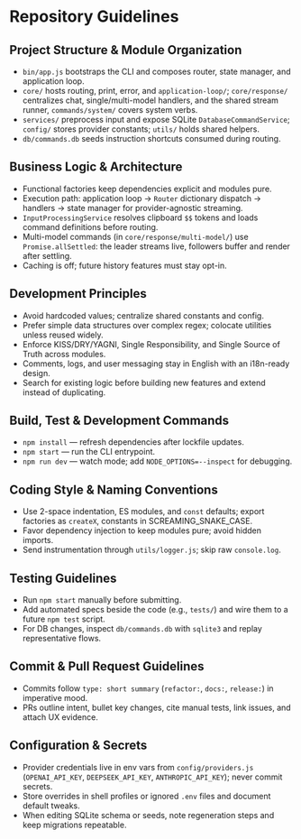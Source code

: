 # Repository Guidelines

## Project Structure & Module Organization
- `bin/app.js` bootstraps the CLI and composes router, state manager, and application loop.
- `core/` hosts routing, print, error, and `application-loop/`; `core/response/` centralizes chat, single/multi-model handlers, and the shared stream runner, `commands/system/` covers system verbs.
- `services/` preprocess input and expose SQLite `DatabaseCommandService`; `config/` stores provider constants; `utils/` holds shared helpers.
- `db/commands.db` seeds instruction shortcuts consumed during routing.

## Business Logic & Architecture
- Functional factories keep dependencies explicit and modules pure.
- Execution path: application loop → `Router` dictionary dispatch → handlers → state manager for provider-agnostic streaming.
- `InputProcessingService` resolves clipboard `$$` tokens and loads command definitions before routing.
- Multi-model commands (in `core/response/multi-model/`) use `Promise.allSettled`: the leader streams live, followers buffer and render after settling.
- Caching is off; future history features must stay opt-in.

## Development Principles
- Avoid hardcoded values; centralize shared constants and config.
- Prefer simple data structures over complex regex; colocate utilities unless reused widely.
- Enforce KISS/DRY/YAGNI, Single Responsibility, and Single Source of Truth across modules.
- Comments, logs, and user messaging stay in English with an i18n-ready design.
- Search for existing logic before building new features and extend instead of duplicating.

## Build, Test & Development Commands
- `npm install` — refresh dependencies after lockfile updates.
- `npm start` — run the CLI entrypoint.
- `npm run dev` — watch mode; add `NODE_OPTIONS=--inspect` for debugging.

## Coding Style & Naming Conventions
- Use 2-space indentation, ES modules, and `const` defaults; export factories as `createX`, constants in SCREAMING_SNAKE_CASE.
- Favor dependency injection to keep modules pure; avoid hidden imports.
- Send instrumentation through `utils/logger.js`; skip raw `console.log`.

## Testing Guidelines
- Run `npm start` manually before submitting.
- Add automated specs beside the code (e.g., `tests/`) and wire them to a future `npm test` script.
- For DB changes, inspect `db/commands.db` with `sqlite3` and replay representative flows.

## Commit & Pull Request Guidelines
- Commits follow `type: short summary` (`refactor:`, `docs:`, `release:`) in imperative mood.
- PRs outline intent, bullet key changes, cite manual tests, link issues, and attach UX evidence.

## Configuration & Secrets
- Provider credentials live in env vars from `config/providers.js` (`OPENAI_API_KEY`, `DEEPSEEK_API_KEY`, `ANTHROPIC_API_KEY`); never commit secrets.
- Store overrides in shell profiles or ignored `.env` files and document default tweaks.
- When editing SQLite schema or seeds, note regeneration steps and keep migrations repeatable.
